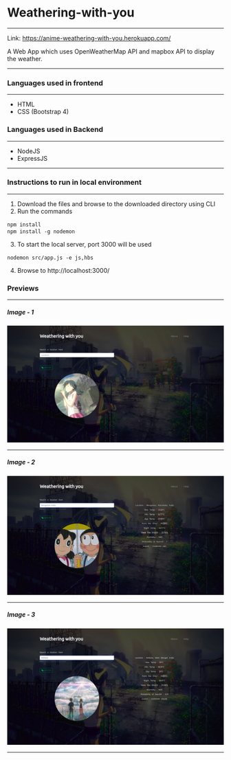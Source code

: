 # Weathering-with-you

---

Link: https://anime-weathering-with-you.herokuapp.com/

A Web App which uses OpenWeatherMap API and mapbox API to display the weather.

---

### Languages used in frontend

---

 - HTML
 - CSS (Bootstrap 4)
 
### Languages used in Backend

---

 - NodeJS
 - ExpressJS
 
---
### Instructions to  run in local environment

---

1) Download the files and browse to the downloaded directory using CLI
2) Run the commands
```
npm install
npm install -g nodemon
```
3) To start the local server, port 3000 will be used
```
nodemon src/app.js -e js,hbs
```
4) Browse to http://localhost:3000/

### Previews

---
##### Image - 1
![](https://github.com/Sayantan-world/Weathering-with-you/blob/master/public/images/01.png?raw=true)

---
##### Image - 2
![](https://github.com/Sayantan-world/Weathering-with-you/blob/master/public/images/02.png?raw=true)

---
##### Image - 3
![](https://github.com/Sayantan-world/Weathering-with-you/blob/master/public/images/03.png?raw=true)

---

